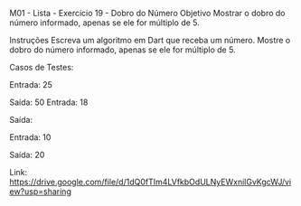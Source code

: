 
M01 - Lista - Exercício 19 - Dobro do Número
Objetivo
Mostrar o dobro do número informado, apenas se ele for múltiplo de 5.

Instruções
Escreva um algoritmo em Dart que receba um número.
Mostre o dobro do número informado, apenas se ele for múltiplo de 5.

Casos de Testes:

Entrada: 25

Saída: 50
Entrada: 18

Saída:

Entrada: 10

Saída: 20

Link: https://drive.google.com/file/d/1dQ0fTIm4LVfkbOdULNyEWxnilGvKgcWJ/view?usp=sharing